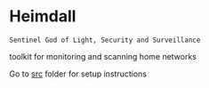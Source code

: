 # Heimdall

```
Sentinel God of Light, Security and Surveillance
```


toolkit for monitoring and scanning home networks

Go to [src](https://github.com/istedee/heimdall/tree/main/src) folder for setup instructions
